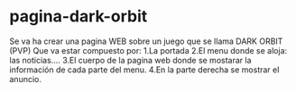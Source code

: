# pagina-dark-orbit
Se va ha crear una pagina WEB sobre un juego que se llama DARK ORBIT (PVP)
Que va estar compuesto por:
1.La portada 
2.El menu donde se aloja: 
  las noticias....
3.El cuerpo de la pagina web donde se mostarar la información de cada parte del menu.
4.En la parte derecha se mostrar el anuncio.
